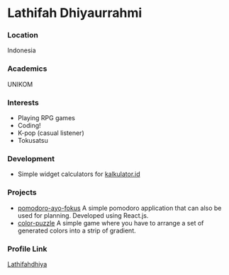 # Lathifah Dhiyaurrahmi

### Location

Indonesia

### Academics

UNIKOM

### Interests

- Playing RPG games
- Coding!
- K-pop (casual listener)
- Tokusatsu

### Development

- Simple widget calculators for [kalkulator.id](kalkualtor.id)

### Projects

- [pomodoro-ayo-fokus](https://github.com/Lathifahdhiya/pomodoro-ayo-fokus) A simple pomodoro application that can also be used for planning. Developed using React.js.
- [color-puzzle](https://github.com/Lathifahdhiya/color-puzzle) A simple game where you have to arrange a set of generated colors into a strip of gradient.

### Profile Link

[Lathifahdhiya](https://github.com/Lathifahdhiya)
